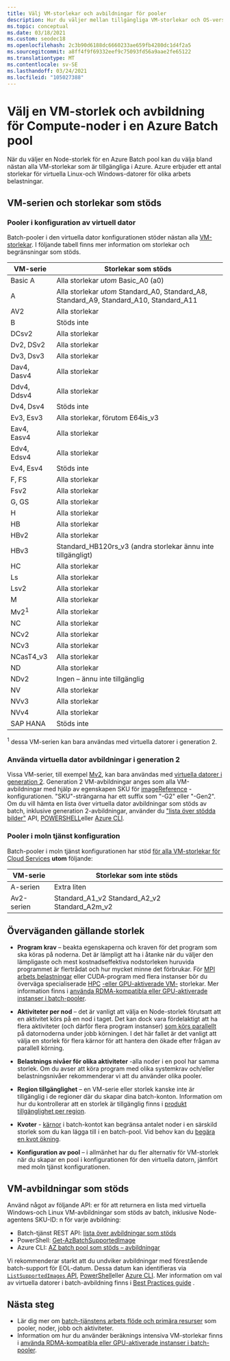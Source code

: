 ```yaml
---
title: Välj VM-storlekar och avbildningar för pooler
description: Hur du väljer mellan tillgängliga VM-storlekar och OS-versioner för datornoderna i Azure Batch pooler
ms.topic: conceptual
ms.date: 03/18/2021
ms.custom: seodec18
ms.openlocfilehash: 2c3b90d6188dc6660233ae659fb4280dc1d4f2a5
ms.sourcegitcommit: a8ff4f9f69332eef9c75093fd56a9aae2fe65122
ms.translationtype: MT
ms.contentlocale: sv-SE
ms.lasthandoff: 03/24/2021
ms.locfileid: "105027388"
---
```

# <a name="choose-a-vm-size-and-image-for-compute-nodes-in-an-azure-batch-pool"></a>Välj en VM-storlek och avbildning för Compute-noder i en Azure Batch pool

När du väljer en Node-storlek för en Azure Batch pool kan du välja bland nästan alla VM-storlekar som är tillgängliga i Azure. Azure erbjuder ett antal storlekar för virtuella Linux-och Windows-datorer för olika arbets belastningar.

## <a name="supported-vm-series-and-sizes"></a>VM-serien och storlekar som stöds

### <a name="pools-in-virtual-machine-configuration"></a>Pooler i konfiguration av virtuell dator

Batch-pooler i den virtuella dator konfigurationen stöder nästan alla [VM-storlekar](../virtual-machines/sizes.md). I följande tabell finns mer information om storlekar och begränsningar som stöds.

| VM-serie  | Storlekar som stöds |
|------------|---------|
| Basic A | Alla storlekar *utom* Basic_A0 (a0) |
| A | Alla storlekar *utom* Standard_A0, Standard_A8, Standard_A9, Standard_A10, Standard_A11 |
| AV2 | Alla storlekar |
| B | Stöds inte |
| DCsv2 | Alla storlekar |
| Dv2, DSv2 | Alla storlekar |
| Dv3, Dsv3 | Alla storlekar |
| Dav4, Dasv4 | Alla storlekar |
| Ddv4, Ddsv4 |  Alla storlekar |
| Dv4, Dsv4 | Stöds inte |
| Ev3, Esv3 | Alla storlekar, förutom E64is_v3 |
| Eav4, Easv4 | Alla storlekar |
| Edv4, Edsv4 |  Alla storlekar |
| Ev4, Esv4 | Stöds inte |
| F, FS | Alla storlekar |
| Fsv2 | Alla storlekar |
| G, GS | Alla storlekar |
| H | Alla storlekar |
| HB | Alla storlekar |
| HBv2 | Alla storlekar |
| HBv3 | Standard_HB120rs_v3 (andra storlekar ännu inte tillgängligt) |
| HC | Alla storlekar |
| Ls | Alla storlekar |
| Lsv2 | Alla storlekar |
| M | Alla storlekar |
| Mv2<sup>1</sup> | Alla storlekar |
| NC | Alla storlekar |
| NCv2 | Alla storlekar |
| NCv3 | Alla storlekar |
| NCasT4_v3 | Alla storlekar |
| ND | Alla storlekar |
| NDv2 | Ingen – ännu inte tillgänglig |
| NV | Alla storlekar |
| NVv3 | Alla storlekar |
| NVv4 | Alla storlekar |
| SAP HANA | Stöds inte |

<sup>1</sup> dessa VM-serien kan bara användas med virtuella datorer i generation 2.

### <a name="using-generation-2-vm-images"></a>Använda virtuella dator avbildningar i generation 2

Vissa VM-serier, till exempel [Mv2](../virtual-machines/mv2-series.md), kan bara användas med [virtuella datorer i generation 2](../virtual-machines/generation-2.md). Generation 2 VM-avbildningar anges som alla VM-avbildningar med hjälp av egenskapen SKU för [imageReference](/rest/api/batchservice/pool/add#imagereference) -konfigurationen. "SKU"-strängarna har ett suffix som "-G2" eller "-Gen2". Om du vill hämta en lista över virtuella dator avbildningar som stöds av batch, inklusive generation 2-avbildningar, använder du ["lista över stödda bilder"](/rest/api/batchservice/account/listsupportedimages) API, [POWERSHELL](/powershell/module/az.batch/get-azbatchsupportedimage)eller [Azure CLI](/cli/azure/batch/pool/supported-images).

### <a name="pools-in-cloud-service-configuration"></a>Pooler i moln tjänst konfiguration

Batch-pooler i moln tjänst konfigurationen har stöd [för alla VM-storlekar för Cloud Services](../cloud-services/cloud-services-sizes-specs.md) **utom** följande:

| VM-serie  | Storlekar som inte stöds |
|------------|-------------------|
| A-serien   | Extra liten       |
| Av2-serien | Standard_A1_v2 Standard_A2_v2 Standard_A2m_v2 |

## <a name="size-considerations"></a>Överväganden gällande storlek

- **Program krav** – beakta egenskaperna och kraven för det program som ska köras på noderna. Det är lämpligt att ha i åtanke när du väljer den lämpligaste och mest kostnadseffektiva nodstorleken huruvida programmet är flertrådat och hur mycket minne det förbrukar. För [MPI arbets belastningar](batch-mpi.md) eller CUDA-program med flera instanser bör du överväga specialiserade [HPC](../virtual-machines/sizes-hpc.md) [-eller GPU-aktiverade VM-](../virtual-machines/sizes-gpu.md) storlekar. Mer information finns i [använda RDMA-kompatibla eller GPU-aktiverade instanser i batch-pooler](batch-pool-compute-intensive-sizes.md).

- **Aktiviteter per nod** – det är vanligt att välja en Node-storlek förutsatt att en aktivitet körs på en nod i taget. Det kan dock vara fördelaktigt att ha flera aktiviteter (och därför flera program instanser) [som körs parallellt](batch-parallel-node-tasks.md) på datornoderna under jobb körningen. I det här fallet är det vanligt att välja en storlek för flera kärnor för att hantera den ökade efter frågan av parallell körning.

- **Belastnings nivåer för olika aktiviteter** -alla noder i en pool har samma storlek. Om du avser att köra program med olika systemkrav och/eller belastningsnivåer rekommenderar vi att du använder olika pooler.

- **Region tillgänglighet** – en VM-serie eller storlek kanske inte är tillgänglig i de regioner där du skapar dina batch-konton. Information om hur du kontrollerar att en storlek är tillgänglig finns i [produkt tillgänglighet per region](https://azure.microsoft.com/regions/services/).

- **Kvoter** - [kärnor](batch-quota-limit.md#resource-quotas) i batch-kontot kan begränsa antalet noder i en särskild storlek som du kan lägga till i en batch-pool. Vid behov kan du [begära en kvot ökning](batch-quota-limit.md#increase-a-quota).

- **Konfiguration av pool** – i allmänhet har du fler alternativ för VM-storlek när du skapar en pool i konfigurationen för den virtuella datorn, jämfört med moln tjänst konfigurationen.

## <a name="supported-vm-images"></a>VM-avbildningar som stöds

Använd något av följande API: er för att returnera en lista med virtuella Windows-och Linux VM-avbildningar som stöds av batch, inklusive Node-agentens SKU-ID: n för varje avbildning:

- Batch-tjänst REST API: [lista över avbildningar som stöds](/rest/api/batchservice/account/listsupportedimages)
- PowerShell: [Get-AzBatchSupportedImage](/powershell/module/az.batch/get-azbatchsupportedimage)
- Azure CLI: [AZ batch pool som stöds – avbildningar](/cli/azure/batch/pool/supported-images)

Vi rekommenderar starkt att du undviker avbildningar med förestående batch-support för EOL-datum. Dessa datum kan identifieras via [ `ListSupportedImages` API](https://docs.microsoft.com/rest/api/batchservice/account/listsupportedimages), [PowerShell](https://docs.microsoft.com/powershell/module/az.batch/get-azbatchsupportedimage)eller [Azure CLI](https://docs.microsoft.com/cli/azure/batch/pool/supported-images). Mer information om val av virtuella datorer i batch-avbildning finns i [Best Practices guide](best-practices.md) .

## <a name="next-steps"></a>Nästa steg

- Lär dig mer om [batch-tjänstens arbets flöde och primära resurser](batch-service-workflow-features.md) som pooler, noder, jobb och aktiviteter.
- Information om hur du använder beräknings intensiva VM-storlekar finns i [använda RDMA-kompatibla eller GPU-aktiverade instanser i batch-pooler](batch-pool-compute-intensive-sizes.md).
